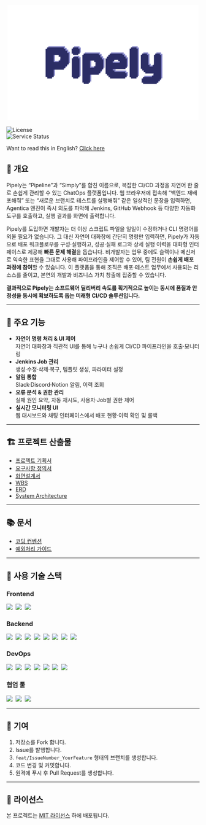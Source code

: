 <p align="center">
  <img src="frontend/src/assets/images/logo.png" alt="Pipely 대표 이미지" />
</p>

![License](https://img.shields.io/badge/license-MIT-blue)  
![Service Status](https://img.shields.io/badge/status-online-brightgreen)

Want to read this in English? [Click here](./README.ko)

## 🔦 개요

Pipely는 “Pipeline”과 “Simply”를 합친 이름으로, 복잡한 CI/CD 과정을 자연어 한 줄로 손쉽게 관리할 수 있는 ChatOps 플랫폼입니다.
웹 브라우저에 접속해 “백엔드 재배포해줘” 또는 “새로운 브랜치로 테스트를 실행해줘” 같은 일상적인 문장을 입력하면,
Agentica 엔진이 즉시 의도를 파악해 Jenkins, GitHub Webhook 등 다양한 자동화 도구를 호출하고, 실행 결과를 화면에 출력합니다.

Pipely를 도입하면 개발자는 더 이상 스크립트 파일을 일일이 수정하거나 CLI 명령어를 외울 필요가 없습니다.
그 대신 자연어 대화창에 간단히 명령만 입력하면, Pipely가 자동으로 배포 워크플로우를 구성·실행하고,
성공·실패 로그와 상세 실행 이력을 대화형 인터페이스로 제공해 **빠른 문제 해결**을 돕습니다. 비개발자는 업무 중에도 슬랙이나 메신저로 익숙한 표현을 그대로 사용해 파이프라인을 제어할 수 있어, 팀
전원이 **손쉽게 배포 과정에 참여**할 수 있습니다.
이 플랫폼을 통해 조직은 배포·테스트 업무에서 사용되는 리소스를 줄이고, 본연의 개발과 비즈니스 가치 창출에 집중할 수 있습니다.

**결과적으로 Pipely는 소프트웨어 딜리버리 속도를 획기적으로 높이는 동시에 품질과 안정성을 동시에 확보하도록 돕는 미래형 CI/CD 솔루션입니다.**

---

## 🚀 주요 기능

- **자연어 명령 처리 & UI 제어**  
  자연어 대화창과 직관적 UI를 통해 누구나 손쉽게 CI/CD 파이프라인을 호출·모니터링
- **Jenkins Job 관리**  
  생성·수정·삭제·복구, 템플릿 생성, 파라미터 설정
- **알림 통합**  
  Slack·Discord·Notion 알림, 이력 조회
- **오류 분석 & 권한 관리**  
  실패 원인 요약, 자동 재시도, 사용자·Job별 권한 제어
- **실시간 모니터링 UI**  
  웹 대시보드와 채팅 인터페이스에서 배포 현황·이력 확인 및 롤백

---

## 🏗️ 프로젝트 산출물

- [프로젝트 기획서](https://docs.google.com/document/d/1k67gqPe3trgWKEwNCG3rgeZHXsozqcXqJuEBqYkPhXc/edit?tab=t.0)
- [요구사항 정의서](https://docs.google.com/spreadsheets/d/1apwYQch5wEJAdfZa1ZlTZmPqGK5NtT89TuzFT1B8dys/edit?gid=0#gid=0)
- [화면설계서](https://www.figma.com/design/d22K0lpjOcG7vH8kbQ4DzE/Pipely?node-id=2-2&t=8GOfcsjIorznJyGb-1)
- [WBS](https://docs.google.com/spreadsheets/d/1iceBM2KVSLNEKkg-Gaetar4pg-WtLEhwqcESs2ilzfQ/edit?gid=0#gid=0)
- [ERD](https://www.erdcloud.com/d/TTcoWmJC4Q64MauFX)
- [System Architecture](https://github.com/baepo-minjok/pipely/wiki/System-Architecture)

---

## 📚 문서

- [코딩 컨벤션](https://github.com/baepo-minjok/pipely/wiki#pipely-wiki)
- [예외처리 가이드](https://github.com/baepo-minjok/pipely/wiki/%EC%98%88%EC%99%B8-%EC%B2%98%EB%A6%AC-%EA%B0%80%EC%9D%B4%EB%93%9C)

---

## 🧰 사용 기술 스택

### Frontend

<p>
  <img src="https://img.shields.io/badge/Vue.js-35495E?logo=vue.js&logoColor=4FC08D&style=flat">&nbsp;
  <img src="https://img.shields.io/badge/Vite-646CFF?logo=vite&logoColor=white&style=flat">&nbsp;
  <img src="https://img.shields.io/badge/Axios-5A29E4?logo=axios&logoColor=white&style=flat">
</p>

### Backend

<p> 
  <img src="https://img.shields.io/badge/Spring_Boot-6DB33F?logo=spring-boot&logoColor=white&style=flat">&nbsp;
  <img src="https://img.shields.io/badge/Java-007396?logo=java&logoColor=white&style=flat">&nbsp;
  <img src="https://img.shields.io/badge/JPA-Hibernate-59666C?logo=hibernate&logoColor=white&style=flat">&nbsp;
  <img src="https://img.shields.io/badge/MariaDB-003545?logo=mariadb&logoColor=white&style=flat">&nbsp;
  <img src="https://img.shields.io/badge/Swagger-85EA2D?logo=swagger&logoColor=black&style=flat">&nbsp;
  <img src="https://img.shields.io/badge/Spring_Security-6DB33F?logo=springsecurity&logoColor=white&style=flat">&nbsp;
  <img src="https://img.shields.io/badge/Mustache-FFC72C?logoColor=black&style=flat">&nbsp;
  <img src="https://img.shields.io/badge/NestJS-E0234E?logo=nestjs&logoColor=white&style=flat"> 
</p>

### DevOps

<p> 
  <img src="https://img.shields.io/badge/Docker-2496ED?logo=docker&logoColor=white&style=flat">&nbsp; 
  <img src="https://img.shields.io/badge/Kubernetes-326CE5?logo=kubernetes&logoColor=white&style=flat">&nbsp; 
  <img src="https://img.shields.io/badge/Jenkins-D24939?logo=jenkins&logoColor=white&style=flat">&nbsp; 
  <img src="https://img.shields.io/badge/GitHub_Webhook-181717?logo=github&logoColor=white&style=flat">&nbsp;
  <img src="https://img.shields.io/badge/Helm-0F1689?logo=helm&logoColor=white&style=flat">&nbsp; 
  <img src="https://img.shields.io/badge/Agentica-0A192F?style=flat&logo=chatbot&logoColor=white">&nbsp; 
  <img src="https://img.shields.io/badge/Discord_Webhook-5865F2?logo=discord&logoColor=white&style=flat"> 
</p>

### 협업 툴

<p> 
  <img src="https://img.shields.io/badge/Notion-000000?logo=notion&logoColor=white&style=flat">&nbsp;
  <img src="https://img.shields.io/badge/GitHub-181717?logo=github&logoColor=white&style=flat">&nbsp;
  <img src="https://img.shields.io/badge/Discord-5865F2?logo=discord&logoColor=white&style=flat">
</p>

---

## 🤝 기여

1. 저장소를 Fork 합니다.
2. Issue를 발행합니다.
2. `feat/IssueNumber_YourFeature` 형태의 브랜치를 생성합니다.
3. 코드 변경 및 커밋합니다.
4. 원격에 푸시 후 Pull Request를 생성합니다.

---

## 📄 라이선스

본 프로젝트는 [MIT 라이선스](./LICENSE) 하에 배포됩니다.
